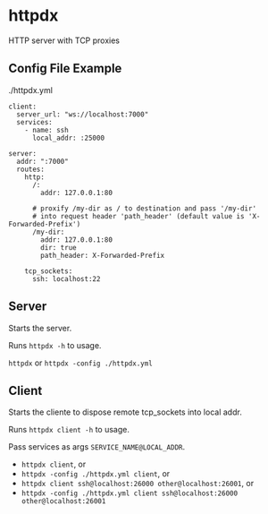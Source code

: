 # httpdx
HTTP server with TCP proxies

## Config File Example

./httpdx.yml

```
client:
  server_url: "ws://localhost:7000"
  services:
    - name: ssh
      local_addr: :25000
      
server:
  addr: ":7000"
  routes:
    http:
      /:
        addr: 127.0.0.1:80
        
      # proxify /my-dir as / to destination and pass '/my-dir' 
      # into request header 'path_header' (default value is 'X-Forwarded-Prefix')
      /my-dir:
        addr: 127.0.0.1:80
        dir: true
        path_header: X-Forwarded-Prefix

    tcp_sockets:
      ssh: localhost:22
```

## Server

Starts the server.

Runs `httpdx -h` to usage.

`httpdx` or `httpdx -config ./httpdx.yml`


## Client

Starts the cliente to dispose remote tcp_sockets into local addr.

Runs `httpdx client -h` to usage.

Pass services as args `SERVICE_NAME@LOCAL_ADDR`.

- `httpdx client`, or 
- `httpdx -config ./httpdx.yml client`, or
- `httpdx client ssh@localhost:26000 other@localhost:26001`, or
- `httpdx -config ./httpdx.yml client ssh@localhost:26000 other@localhost:26001` 
